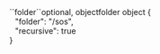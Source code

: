 <tr><td>``folder``</td><td>optional, object</td><td>folder object</td>
<td> {
  <div style="padding-left:10px;">"folder": "/sos",</div>
  <div style="padding-left:10px;">"recursive": true</div>
  }</td>
<td></td></tr>
